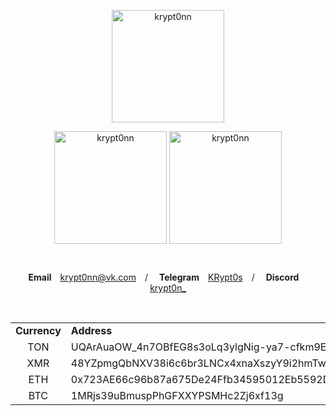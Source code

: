 <p align="center">
  <img height="180em" src="https://github-profile-summary-cards.vercel.app/api/cards/profile-details?username=krypt0nn&theme=nord_bright" alt="krypt0nn" align="center">
</p>

<p align="center">
  <img height="180em" src="https://github-readme-stats.vercel.app/api?username=krypt0nn&hide_border=true&show_icons=true&theme=nord_bright" alt="krypt0nn" align="center">
  <img height="180em" src="https://github-readme-stats.vercel.app/api/top-langs?username=krypt0nn&show_icons=true&locale=en&layout=compact&hide_border=true&theme=nord_bright" alt="krypt0nn" align="center">
</p>

<br/>

<p align="center">
  <b>Email</b>  <a href="mailto:krypt0nn@vk.com">krypt0nn@vk.com</a>  /  
  <b>Telegram</b>  <a href="https://t.me/KRypt0s">KRypt0s</a>  /  
  <b>Discord</b>  <a href="https://discord.com/users/krypt0n_">krypt0n_</a>
</p>

<br/>

<table align="center">
  <tr>
    <td><b>Currency</b></td>
    <td><b>Address</b></td>
  </tr>
  <tr>
    <td align="center">TON</td>
    <td>UQArAuaOW_4n7OBfEG8s3oLq3ylgNig-ya7-cfkm9EARSn1k</td>
  </tr>
  <tr>
    <td align="center">XMR</td>
    <td>48YZpmgQbNXV38i6c6br3LNCx4xnaXszyY9i2hmTwtu6J1iCDqgG1wqjF1ccPM3Lq1ZczcANqJHiBTgXNE3g6Jfj842dXH6</td>
  </tr>
  <tr>
    <td align="center">ETH</td>
    <td>0x723AE66c96b87a675De24Ffb34595012Eb5592D7</td>
  </tr>
  <tr>
    <td align="center">BTC</td>
    <td>1MRjs39uBmuspPhGFXXYPSMHc2Zj6xf13g</td>
  </tr>
</table>
